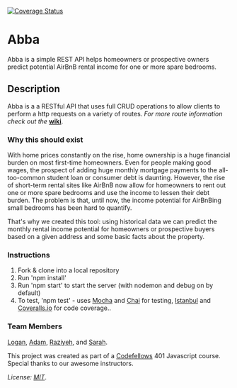 [![Coverage Status](https://coveralls.io/repos/github/adamstelle/abba/badge.svg?branch=staging)](https://coveralls.io/github/adamstelle/abba?branch=staging)

# Abba
Abba is a simple REST API helps homeowners or prospective owners predict  potential AirBnB rental income for one or more spare bedrooms.

## Description
Abba is a a RESTful API that uses full CRUD operations to allow clients to perform a http requests on a variety of routes. *For more route information check out the* **[wiki](https://github.com/adamstelle/abba/wiki)**.

### Why this should exist
With home prices constantly on the rise, home ownership is a huge financial burden on most first-time homeowners. Even for people making good wages, the prospect of adding huge monthly mortgage payments to the all-too-common  student loan or consumer debt is daunting. However, the rise of short-term rental sites like AirBnB now allow for homeowners to rent out one or more spare bedrooms and use the income to lessen their debt burden. The problem is that, until now, the income potential for AirBnBing small bedrooms has been hard to quantify.

That's why we created this tool: using historical data we can predict the monthly rental income potential for homeowners or prospective buyers based on a given address and some basic facts about the property.

### Instructions
1. Fork & clone into a local repository
2. Run 'npm install'
3. Run 'npm start' to start the server (with nodemon and debug on by default)
4. To test, 'npm test' - uses [Mocha](https://github.com/mochajs/mocha) and [Chai](https://github.com/chaijs/chai) for testing, [Istanbul](https://github.com/gotwarlost/istanbul) and [Coveralls.io](https://coveralls.io/) for code coverage..

### Team Members

[Logan](https://github.com/loganlsr),
[Adam](https://github.com/adamstelle),
[Raziyeh](https://github.com/Raziyehbazargan),
and [Sarah](https://github.com/prungy88).

This project was created as part of a [Codefellows](codefellows.com) 401 Javascript course. Special thanks to our awesome instructors.

*License: [MIT](https://opensource.org/licenses/MIT)*.
